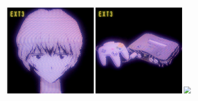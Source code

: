 <p align="center">
  <img src="download.gif" width="200"/>
  <img src="3.gif" width="200"/>
  <img src="gif3.gif" width="180"/>
</p>









